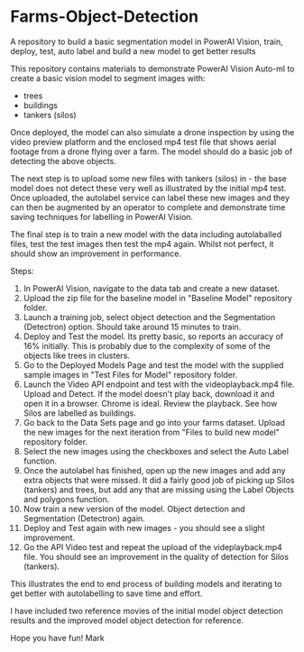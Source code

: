 # Farms-Object-Detection
A repository to build a basic segmentation model in PowerAI Vision, train, deploy, test, auto label and build a new model to get better results

This repository contains materials to demonstrate PowerAI Vision Auto-ml to create a basic vision model to segment images with:
 * trees
 * buildings
 * tankers (silos)
 
Once deployed, the model can also simulate a drone inspection by using the video preview platform and the enclosed mp4 test file that shows aerial footage from a drone flying over a farm.  The model should do a basic job of detecting the above objects.

The next step is to upload some new files with tankers (silos) in - the base model does not detect these very well as illustrated by the initial mp4 test.  Once uploaded, the autolabel service can label these new images and they can then be augmented by an operator to complete and demonstrate time saving techniques for labelling in PowerAI Vision.

The final step is to train a new model with the data including autolaballed files, test the test images then test the mp4 again.  Whilst not perfect, it should show an improvement in performance.

Steps:
1.  In PowerAI Vision, navigate to the data tab and create a new dataset.
2.  Upload the zip file for the baseline model in "Baseline Model" repository folder.
3.  Launch a training job, select object detection and the Segmentation (Detectron) option.  Should take around 15 minutes to train.
4.  Deploy and Test the model.  Its pretty basic, so reports an accuracy of 16% initially.  This is probably due to the complexity of some of the objects like trees in clusters.
5.  Go to the Deployed Models Page and test the model with the supplied sample images in "Test Files for Model" repository folder.
6.  Launch the Video API endpoint and test with the videoplayback.mp4 file.  Upload and Detect.  If the model doesn't play back, download it and open it in a browser.  Chrome is ideal.  Review the playback.  See how Silos are labelled as buildings.
7.  Go back to the Data Sets page and go into your farms dataset.  Upload the new images for the next iteration from "Files to build new model" repository folder.
8.  Select the new images using the checkboxes and select the Auto Label function.
9.  Once the autolabel has finished, open up the new images and add any extra objects that were missed.  It did a fairly good job of picking up Silos (tankers) and trees, but add any that are missing using the Label Objects and polygons function.
10. Now train a new version of the model.  Object detection and Segmentation (Detectron) again.
11. Deploy and Test again with new images - you should see a slight improvement.
12. Go the API Video test and repeat the upload of the videplayback.mp4 file.  You should see an improvement in the quality of detection for Silos (tankers).

This illustrates the end to end process of building models and iterating to get better with autolabelling to save time and effort.

I have included two reference movies of the initial model object detection results and the improved model object detection for reference.

Hope you have fun!
Mark
